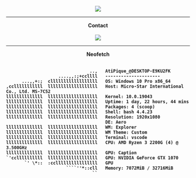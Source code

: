 
<p align = "center">
<img src="https://media.discordapp.net/attachments/811996894640472125/940755545994969088/anime-depressed.gif">
</p>
 
-----

<p align = "center"><strong>Contact<strong><br><br>
  <a href="https://github.com:AtiPiquee">
    <img src="https://discord.c99.nl/widget/theme-2/456142146299494402.png">
  </a>
</p>
 
-----

 <p align = "center"><strong>Neofetch<strong><br><br>
  
```
                                ..,   AtiPique_@DESKTOP-E9KU2FK 
                    ....,,:;+ccllll   --------------------- 
      ...,,+:;  cllllllllllllllllll   OS: Windows 10 Pro x86_64 
,cclllllllllll  lllllllllllllllllll   Host: Micro-Star International Co., Ltd. MS-7C52 
llllllllllllll  lllllllllllllllllll   Kernel: 10.0.19043 
llllllllllllll  lllllllllllllllllll   Uptime: 1 day, 22 hours, 44 mins 
llllllllllllll  lllllllllllllllllll   Packages: 4 (scoop) 
llllllllllllll  lllllllllllllllllll   Shell: bash 4.4.23 
llllllllllllll  lllllllllllllllllll   Resolution: 1920x1080 
                                      DE: Aero 
llllllllllllll  lllllllllllllllllll   WM: Explorer 
llllllllllllll  lllllllllllllllllll   WM Theme: Custom 
llllllllllllll  lllllllllllllllllll   Terminal: vscode 
llllllllllllll  lllllllllllllllllll   CPU: AMD Ryzen 3 2200G (4) @ 3.500GHz 
llllllllllllll  lllllllllllllllllll   GPU: Caption 
`'ccllllllllll  lllllllllllllllllll   GPU: NVIDIA GeForce GTX 1070 
       `' \*::  :ccllllllllllllllll   GPU 
                       ````''*::cll   Memory: 7072MiB / 32716MiB 
                                 ``                                                                                                                             
  ```
 
